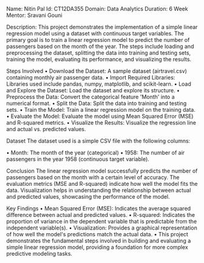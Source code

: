 Name: Nitin Pal
Id: CT12DA355
Domain: Data Analytics
Duration: 6 Week
Mentor: Sravani Gouni

Description: This project demonstrates the implementation of a simple linear regression model using a dataset with continuous target variables. The primary goal is to train a linear regression model to predict the number of passengers based on the month of the year. The steps include loading and preprocessing the dataset, splitting the data into training and testing sets, training the model, evaluating its performance, and visualizing the results.

Steps Involved
• Download the Dataset: A sample dataset (airtravel.csv) containing monthly air passenger data.
• Import Required Libraries: Libraries used include pandas, numpy, matplotlib, and scikit-learn.
• Load and Explore the Dataset: Load the dataset and explore its structure.
• Preprocess the Data: Convert the categorical feature 'Month' into a numerical format.
• Split the Data: Split the data into training and testing sets.
• Train the Model: Train a linear regression model on the training data.
• Evaluate the Model: Evaluate the model using Mean Squared Error (MSE) and R-squared metrics.
• Visualize the Results: Visualize the regression line and actual vs. predicted values.

Dataset
The dataset used is a simple CSV file with the following columns:

• Month: The month of the year (categorical)
• 1958: The number of air passengers in the year 1958 (continuous target variable).

Conclusion
The linear regression model successfully predicts the number of passengers based on the month with a certain level of accuracy. The evaluation metrics (MSE and R-squared) indicate how well the model fits the data. Visualization helps in understanding the relationship between actual and predicted values, showcasing the performance of the model.

Key Findings
• Mean Squared Error (MSE): Indicates the average squared difference between actual and predicted values.
• R-squared: Indicates the proportion of variance in the dependent variable that is predictable from the independent variable(s).
• Visualization: Provides a graphical representation of how well the model's predictions match the actual data.
• This project demonstrates the fundamental steps involved in building and evaluating a simple linear regression model, providing a foundation for more complex predictive modeling tasks.




